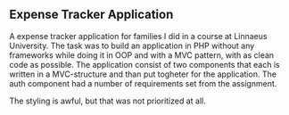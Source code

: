 ## Expense Tracker Application

A expense tracker application for families I did in a course at Linnaeus University.
The task was to build an application in PHP without any frameworks while doing it in OOP and with a MVC pattern, with as clean code as possible.
The application consist of two components that each is written in a MVC-structure and than put togheter for the application. The auth component had a number of requirements set from the assignment. 

The styling is awful, but that was not prioritized at all.